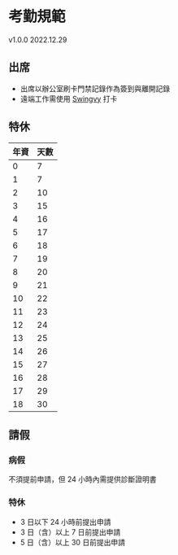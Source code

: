 # 考勤規範
v1.0.0 2022.12.29

## 出席
- 出席以辦公室刷卡門禁記錄作為簽到與離開記錄
- 遠端工作需使用 [Swingvy](https://www.swingvy.com/tw/home) 打卡

## 特休
|年資|天數|
|---|---|
|0|7|
|1|7|
|2|10|
|3|15|
|4|16|
|5|17|
|6|18|
|7|19|
|8|20|
|9|21|
|10|22|
|11|23|
|12|24|
|13|25|
|14|26|
|15|27|
|16|28|
|17|29|
|18|30|

## 請假
### 病假
不須提前申請，但 24 小時內需提供診斷證明書

### 特休
- 3 日以下 24 小時前提出申請
- 3 日（含）以上 7 日前提出申請
- 5 日（含）以上 30 日前提出申請
